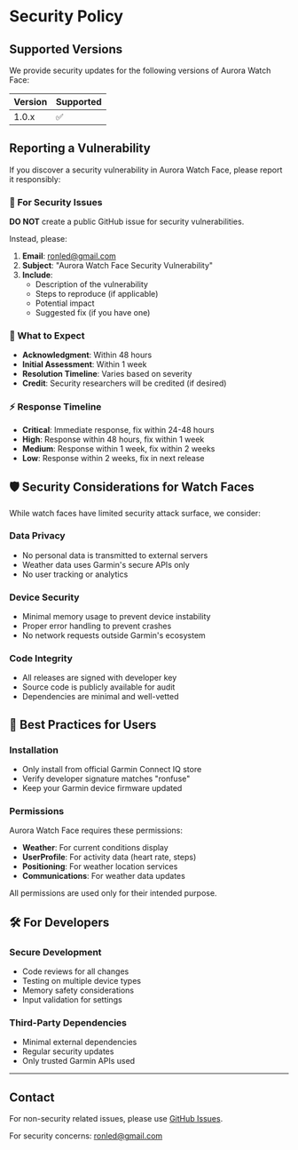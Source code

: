 # Security Policy

## Supported Versions

We provide security updates for the following versions of Aurora Watch Face:

| Version | Supported          |
| ------- | ------------------ |
| 1.0.x   | :white_check_mark: |

## Reporting a Vulnerability

If you discover a security vulnerability in Aurora Watch Face, please report it responsibly:

### 🚨 For Security Issues

**DO NOT** create a public GitHub issue for security vulnerabilities.

Instead, please:

1. **Email**: ronled@gmail.com
2. **Subject**: "Aurora Watch Face Security Vulnerability"
3. **Include**:
   - Description of the vulnerability
   - Steps to reproduce (if applicable)
   - Potential impact
   - Suggested fix (if you have one)

### 📧 What to Expect

- **Acknowledgment**: Within 48 hours
- **Initial Assessment**: Within 1 week
- **Resolution Timeline**: Varies based on severity
- **Credit**: Security researchers will be credited (if desired)

### ⚡ Response Timeline

- **Critical**: Immediate response, fix within 24-48 hours
- **High**: Response within 48 hours, fix within 1 week
- **Medium**: Response within 1 week, fix within 2 weeks
- **Low**: Response within 2 weeks, fix in next release

## 🛡️ Security Considerations for Watch Faces

While watch faces have limited security attack surface, we consider:

### Data Privacy
- No personal data is transmitted to external servers
- Weather data uses Garmin's secure APIs only
- No user tracking or analytics

### Device Security
- Minimal memory usage to prevent device instability
- Proper error handling to prevent crashes
- No network requests outside Garmin's ecosystem

### Code Integrity
- All releases are signed with developer key
- Source code is publicly available for audit
- Dependencies are minimal and well-vetted

## 🔐 Best Practices for Users

### Installation
- Only install from official Garmin Connect IQ store
- Verify developer signature matches "ronfuse"
- Keep your Garmin device firmware updated

### Permissions
Aurora Watch Face requires these permissions:
- **Weather**: For current conditions display
- **UserProfile**: For activity data (heart rate, steps)
- **Positioning**: For weather location services
- **Communications**: For weather data updates

All permissions are used only for their intended purpose.

## 🛠️ For Developers

### Secure Development
- Code reviews for all changes
- Testing on multiple device types
- Memory safety considerations
- Input validation for settings

### Third-Party Dependencies
- Minimal external dependencies
- Regular security updates
- Only trusted Garmin APIs used

---

## Contact

For non-security related issues, please use [GitHub Issues](https://github.com/ronfuse/aurora-watchface/issues).

For security concerns: ronled@gmail.com
